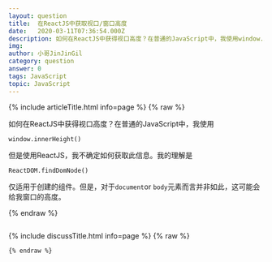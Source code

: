 ```yaml
---
layout: question
title:  在ReactJS中获取视口/窗口高度
date:   2020-03-11T07:36:54.000Z
description: 如何在ReactJS中获得视口高度？在普通的JavaScript中，我使用window.innerHeight()但是使用ReactJS，我不确...
img: 
author: 小哥JinJinGil
category: question
answer: 0
tags: JavaScript
topic: JavaScript
---
```

<div class="article-root">
  <div class="article">
    {% include articleTitle.html info=page %}
    {% raw %}
    <div class="article-content"><p><font style="vertical-align: inherit;"><font style="vertical-align: inherit;">如何在ReactJS中获得视口高度？</font><font style="vertical-align: inherit;">在普通的JavaScript中，我使用</font></font></p>

<pre><code>window.innerHeight()
</code></pre>

<p><font style="vertical-align: inherit;"><font style="vertical-align: inherit;">但是使用ReactJS，我不确定如何获取此信息。</font><font style="vertical-align: inherit;">我的理解是</font></font></p>

<pre><code>ReactDOM.findDomNode()
</code></pre>

<p><font style="vertical-align: inherit;"><font style="vertical-align: inherit;">仅适用于创建的组件。</font><font style="vertical-align: inherit;">但是，对于</font></font><code>document</code><font style="vertical-align: inherit;"><font style="vertical-align: inherit;">or </font></font><code>body</code><font style="vertical-align: inherit;"><font style="vertical-align: inherit;">元素而言</font><font style="vertical-align: inherit;">并非如此</font><font style="vertical-align: inherit;">，这可能会给我窗口的高度。</font></font></p></div>
    {% endraw %}
  </div>
  <p style="height: 0;width:0;overflow: hidden;"> 第738篇《在ReactJS中获取视口/窗口高度》来自Winter(https://github.com/aiyld/aiyld.github.io)的站点</p>
  <div class="discuss-wrapper">
    {% include discussTitle.html info=page %}
    {% raw %}
    
    {% endraw %}
  </div>
<div>
